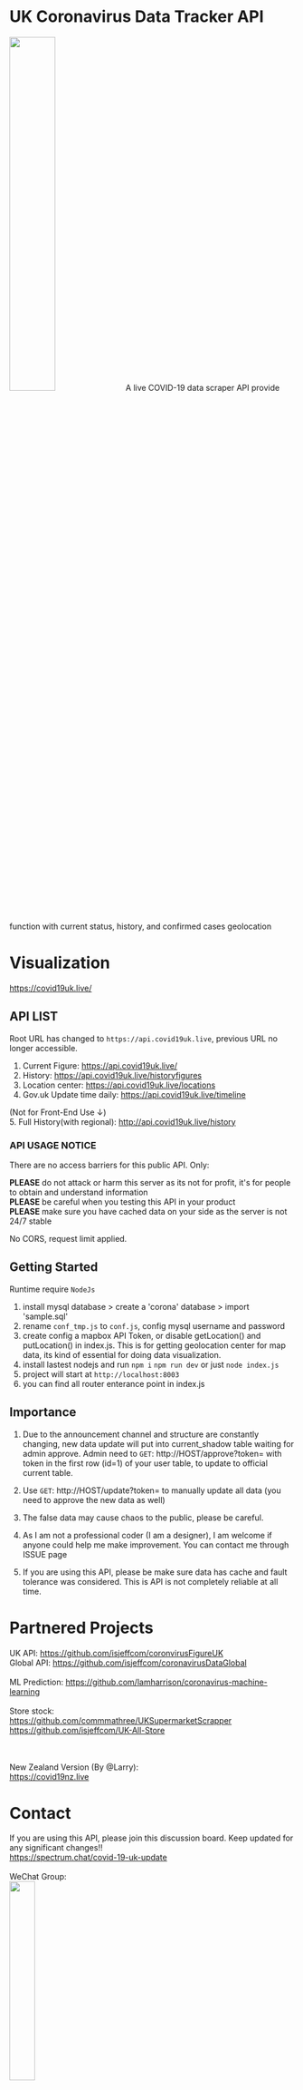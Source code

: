# UK Coronavirus Data Tracker API
<img src="https://i.ibb.co/88y21MH/bbv.png" width="40%">
A live COVID-19 data scraper API provide function with current status, history, and confirmed cases geolocation

# Visualization
https://covid19uk.live/

## API LIST

Root URL has changed to `https://api.covid19uk.live`, previous URL no longer accessible.

1. Current Figure: https://api.covid19uk.live/ 
2. History: https://api.covid19uk.live/historyfigures
3. Location center: https://api.covid19uk.live/locations
4. Gov.uk Update time daily: https://api.covid19uk.live/timeline

(Not for Front-End Use ↓) <br>
5. Full History(with regional): http://api.covid19uk.live/history
<br>


### API USAGE NOTICE
There are no access barriers for this public API. Only: <br>

<b>PLEASE</b> do not attack or harm this server as its not for profit, it's for people to obtain and understand information<br> 
<b>PLEASE</b> be careful when you testing this API in your product<br> 
<b>PLEASE</b> make sure you have cached data on your side as the server is not 24/7 stable<br>

No CORS, request limit applied. 

## Getting Started

Runtime require `NodeJs`

1. install mysql database > create a 'corona' database > import 'sample.sql'
2. rename `conf_tmp.js` to `conf.js`, config mysql username and password
3. create config a mapbox API Token, or disable getLocation() and putLocation() in index.js. This is for getting geolocation center for map data, its kind of essential for doing data visualization.
4. install lastest nodejs and run
	`npm i`
	`npm run dev` or just `node index.js`
5. project will start at `http://localhost:8003`
6. you can find all router enterance point in index.js


## Importance
1. Due to the announcement channel and structure are constantly changing, new data update will put into current_shadow table waiting for admin approve. Admin need to `GET`: http://HOST/approve?token= with token in the first row (id=1) of your user table, to update to official current table.

2. Use `GET`: http://HOST/update?token= to manually update all data (you need to approve the new data as well)

3. The false data may cause chaos to the public, please be careful. 

4. As I am not a professional coder (I am a designer), I am welcome if anyone could help me make improvement. You can contact me through ISSUE page

5. If you are using this API, please be make sure data has cache and fault tolerance was considered. This is API is not completely reliable at all time.

# Partnered Projects
UK API: https://github.com/isjeffcom/coronvirusFigureUK <br>
Global API: https://github.com/isjeffcom/coronavirusDataGlobal <br>
<br>
ML Prediction: https://github.com/lamharrison/coronavirus-machine-learning <br>
<br>
Store stock: <br>
https://github.com/commmathree/UKSupermarketScrapper <br>
https://github.com/isjeffcom/UK-All-Store <br>
<br><br>

New Zealand Version (By @Larry):<br>
https://covid19nz.live


# Contact
If you are using this API, please join this discussion board. Keep updated for any significant changes!! <br>
https://spectrum.chat/covid-19-uk-update
<br><br>
WeChat Group:<br>
<img src="https://i.ibb.co/1MhZfG4/bdbf.jpg" width="30%">

https://isjeff.com
hello@isjeff.com

### Co-work with:
@Big Tree: https://github.com/lamharrison <br>
@Jimmy Lu: https://github.com/lujiammy <br>
@Vincent Zhang: https://github.com/VincentNevermore <br>
@commathree: https://github.com/commmathree <br>


## Data References

<li data-v-47d7a253=""><a data-v-47d7a253="" href="https://github.com/isjeffcom/coronvirusFigureUK" target="_blank">[API] Coronvirus Figure UK - isjeffcom</a></li>
<li data-v-47d7a253=""><a data-v-47d7a253="" href="https://www.gov.uk/guidance/coronavirus-covid-19-information-for-the-public" target="_blank">[Gov]COVID-19: latest information and advice</a></li>
<li data-v-47d7a253=""><a data-v-47d7a253="" href="https://www.gov.uk/government/publications/covid-19-track-coronavirus-cases" target="_blank">[Gov]COVID-19: track coronavirus cases</a></li>
<li data-v-47d7a253=""><a data-v-47d7a253="" href="https://www.gov.scot/publications/coronavirus-covid-19-tests-and-cases-in-scotland/" target="_blank">[[Gov]Coronavirus in Scotland</a></li>
<li data-v-47d7a253=""><a data-v-47d7a253="" href="https://www.publichealth.hscni.net/news/covid-19-coronavirus" target="_blank">[Gov]COVID-19 (coronavirus) Northern Ireland</a></li>
<li data-v-47d7a253=""><a data-v-47d7a253="" href="https://gov.wales/written-statement-coronavirus-covid-19-1" target="_blank">[Gov]Written Statement: COVID-19 Wales</a></li>
<li data-v-47d7a253=""><a data-v-47d7a253="" href="https://twitter.com/DHSCgovuk" target="_blank">[Gov]DHSCgovuk Official Twitter</a></li>
<li data-v-47d7a253=""><a data-v-47d7a253="" href="https://www.worldometers.info/coronavirus/" target="_blank">[Media]COVID-19 CORONAVIRUS OUTBREAK (Worldometers)</a></li></div>